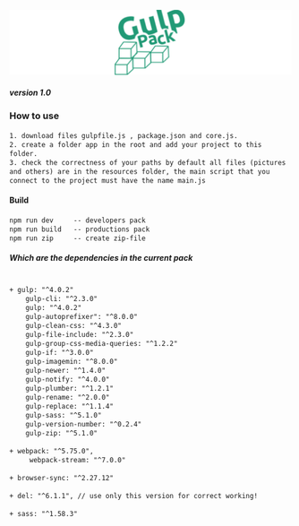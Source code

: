 ![img](https://raw.githubusercontent.com/papchenko/gulp-pack/0feb4c69fe52bd7c3c28352c5aee09168d8b75ca/gulp-logo.svg)
##### version 1.0

### How to use
```
1. download files gulpfile.js , package.json and core.js.
2. create a folder app in the root and add your project to this folder.
3. check the correctness of your paths by default all files (pictures and others) are in the resources folder, the main script that you connect to the project must have the name main.js
```

#### Build
```
npm run dev     -- developers pack
npm run build   -- productions pack
npm run zip     -- create zip-file
```

##### Which are the **dependencies** in the current **pack**
```

+ gulp: "^4.0.2"
    gulp-cli: "^2.3.0"
    gulp: "^4.0.2"
    gulp-autoprefixer": "^8.0.0"
    gulp-clean-css: "^4.3.0"
    gulp-file-include: "^2.3.0"
    gulp-group-css-media-queries: "^1.2.2"
    gulp-if: "^3.0.0"
    gulp-imagemin: "^8.0.0"
    gulp-newer: "^1.4.0"
    gulp-notify: "^4.0.0"
    gulp-plumber: "^1.2.1"
    gulp-rename: "^2.0.0"
    gulp-replace: "^1.1.4"
    gulp-sass: "^5.1.0"
    gulp-version-number: "^0.2.4"
    gulp-zip: "^5.1.0"
    
+ webpack: "^5.75.0",
     webpack-stream: "^7.0.0"

+ browser-sync: "^2.27.12"  

+ del: "^6.1.1", // use only this version for correct working!  

+ sass: "^1.58.3"  

```



